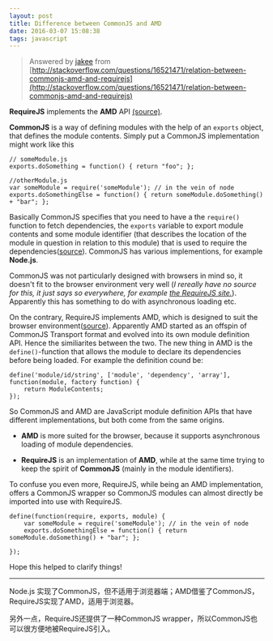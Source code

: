 ```yaml
---
layout: post
title: Difference between CommonJS and AMD
date: 2016-03-07 15:08:38
tags: javascript
---
```


> Answered by [jakee](http://stackoverflow.com/users/1448860/jakee) from [http://stackoverflow.com/questions/16521471/relation-between-commonjs-amd-and-requirejs](http://stackoverflow.com/questions/16521471/relation-between-commonjs-amd-and-requirejs)


**RequireJS** implements the **AMD** API [(source)](http://www.requirejs.org/docs/whyamd.html).

**CommonJS** is a way of defining modules with the help of an `exports` object, that defines the module contents. Simply put a CommonJS implementation might work like this

```
// someModule.js
exports.doSomething = function() { return "foo"; };

//otherModule.js
var someModule = require('someModule'); // in the vein of node
exports.doSomethingElse = function() { return someModule.doSomething() + "bar"; };
```

Basically CommonJS specifies that you need to have a the `require()` function to fetch dependencies, the `exports` variable to export module contents and some module identifier (that describes the location of the module in question in relation to this module) that is used to require the dependencies([source](http://wiki.commonjs.org/wiki/Modules/1.1.1)). CommonJS has various implementions, for example **Node.js**.

CommonJS was not particularly designed with browsers in mind so, it doesn't fit to the browser environment very well (*I rereally have no source for this, it just says so everywhere, for example [the RequireJS site.](http://requirejs.org/docs/commonjs.html)*). Apparently this has something to do with asynchronous loading etc.

On the contrary, RequireJS implements AMD, which is designed to suit the browser environment([source](https://github.com/amdjs/amdjs-api/wiki/AMD)). Apparently AMD started as an offspin of CommonJS Transport format and evolved into its own module definition API. Hence the similiarites between the two. The new thing in AMD is the `define()`-function that allows the module to declare its dependencies before being loaded. For example the definition cound be:

```
define('module/id/string', ['module', 'dependency', 'array'],
function(module, factory function) {
	return ModuleContents;
});
```

So CommonJS and AMD are JavaScript module definition APIs that have different implementations, but both come from the same origins.

- **AMD** is more suited for the browser, because it supports asynchronous loading of module dependencies.

- **RequireJS** is an implementation of **AMD**, while at the same time trying to keep the spirit of **CommonJS** (mainly in the module identifiers).

To confuse you even more, RequireJS, while being an AMD implementation, offers a CommonJS wrapper so CommonJS modules can almost directly be imported into use with RequireJS.

```
define(function(require, exports, module) {
	var someModule = require('someModule'); // in the vein of node
	exports.doSomethingElse = function() { return someModule.doSomething() + "bar"; };

});
```

Hope this helped to clarify things!

---

Node.js 实现了CommonJS，但不适用于浏览器端；AMD借鉴了CommonJS，RequireJS实现了AMD，适用于浏览器。

另外一点，RequireJS还提供了一种CommonJS wrapper，所以CommonJS也可以很方便地被RequireJS引入。

